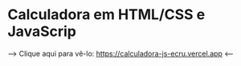 # Calculadora em HTML/CSS e JavaScrip

--> Clique aqui para vê-lo: https://calculadora-js-ecru.vercel.app <--
